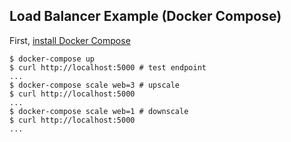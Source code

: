 ## Load Balancer Example (Docker Compose) 

First, [install Docker Compose](https://docs.docker.com/compose/install/)

```
$ docker-compose up
$ curl http://localhost:5000 # test endpoint
...
$ docker-compose scale web=3 # upscale
$ curl http://localhost:5000
...
$ docker-compose scale web=1 # downscale
$ curl http://localhost:5000
...
```
